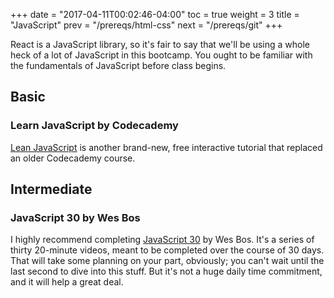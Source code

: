 +++
date = "2017-04-11T00:02:46-04:00"
toc = true
weight = 3
title = "JavaScript"
prev = "/prereqs/html-css"
next = "/prereqs/git"
+++

React is a JavaScript library, so it's fair to say that we'll be using a whole heck of a lot of JavaScript in this bootcamp. You ought to be familiar with the fundamentals of JavaScript before class begins.

## Basic

### Learn JavaScript by Codecademy

[Lean JavaScript](https://www.codecademy.com/learn/learn-javascript) is another brand-new, free interactive tutorial that replaced an older Codecademy course.

## Intermediate

### JavaScript 30 by Wes Bos

I highly recommend completing [JavaScript 30](https://javascript30.com/) by Wes Bos. It's a series of thirty 20-minute videos, meant to be completed over the course of 30 days. That will take some planning on your part, obviously; you can't wait until the last second to dive into this stuff. But it's not a huge daily time commitment, and it will help a great deal.